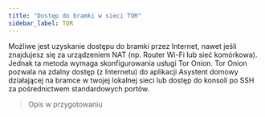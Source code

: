 ```yaml
---
title: "Dostęp do bramki w sieci TOR"
sidebar_label: TOR
---
```


Możliwe jest uzyskanie dostępu do bramki przez Internet, nawet jeśli znajdujesz się za urządzeniem NAT (np. Router Wi-Fi lub sieć komórkowa).
Jednak ta metoda wymaga skonfigurowania usługi Tor Onion. Tor Onion pozwala na zdalny dostęp (z Internetu) do aplikacji Asystent domowy działającej na bramce w twojej lokalnej sieci lub dostęp do konsoli po SSH za pośrednictwem standardowych portów.


> Opis w przygotowaniu
